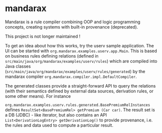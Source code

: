 # mandarax
Mandarax is a rule compiler combining OOP and logic programming concepts, creating systems with built-in provenance (deprecated).

This project is not longer maintained ! 

To get an idea about how this works, try the userv sample application. The UI can be started with `org.mandarax.examples.userv.app.Main`. This is based on business rules
defining relations (defined in `src/main/java/org/mandarax/examples/userv/rules`) which are compiled into Java classes (`src/main/java/org/mandarax/examples/userv/rules/generated`) by the mandarax compiler `org.mandarax.compiler.impl.DefaultCompiler`. 

The generated classes provide a straight-forward API to query the relations (with their semantics defined by external data sources, derivation rules, or some other means). For instance

`org.mandarax.examples.userv.rules.generated.BasePremiumRelInstances` defines `ResultSet<BasePremiumRel> getPremium (Car car)`. The result set is a DB (JDBC) - like 
iterator, but also contains an API `List<DerivationLogEntry> getDerivationLog()` to provide provenance, i.e. the rules and data used to compute a particular result.  
